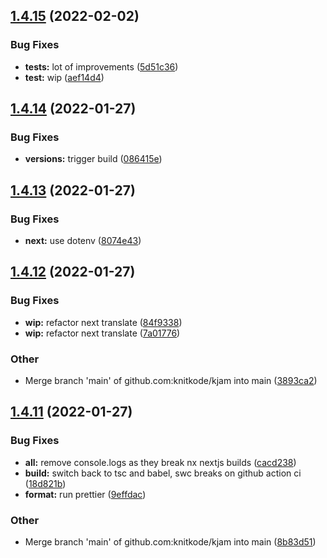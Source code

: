 ## [1.4.15](https://github.com/knitkode/kjam/compare/v1.4.14...v1.4.15) (2022-02-02)

### Bug Fixes

- **tests:** lot of improvements ([5d51c36](https://github.com/knitkode/kjam/commit/5d51c36904ee12fff23960db2fbb13b07ea4cf37))
- **test:** wip ([aef14d4](https://github.com/knitkode/kjam/commit/aef14d4d42124b119605a3080c19afd17dadf025))

## [1.4.14](https://github.com/knitkode/kjam/compare/v1.4.13...v1.4.14) (2022-01-27)

### Bug Fixes

- **versions:** trigger build ([086415e](https://github.com/knitkode/kjam/commit/086415e5a2d651b60ab11a1373c261cf13272af7))

## [1.4.13](https://github.com/knitkode/kjam/compare/v1.4.12...v1.4.13) (2022-01-27)

### Bug Fixes

- **next:** use dotenv ([8074e43](https://github.com/knitkode/kjam/commit/8074e430dba996d481877e094378878de8a49d46))

## [1.4.12](https://github.com/knitkode/kjam/compare/v1.4.11...v1.4.12) (2022-01-27)

### Bug Fixes

- **wip:** refactor next translate ([84f9338](https://github.com/knitkode/kjam/commit/84f93385d421341ce136c6e112f86b05cefb2c40))
- **wip:** refactor next translate ([7a01776](https://github.com/knitkode/kjam/commit/7a01776d8ca6cfab74ad264f056ffdfd39b5799f))

### Other

- Merge branch 'main' of github.com:knitkode/kjam into main ([3893ca2](https://github.com/knitkode/kjam/commit/3893ca256fff8ef1198522ca23ed3d575f317627))

## [1.4.11](https://github.com/knitkode/kjam/compare/v1.4.10...v1.4.11) (2022-01-27)

### Bug Fixes

- **all:** remove console.logs as they break nx nextjs builds ([cacd238](https://github.com/knitkode/kjam/commit/cacd238f0034d17372d44325a1e1095f62494f40))
- **build:** switch back to tsc and babel, swc breaks on github action ci ([18d821b](https://github.com/knitkode/kjam/commit/18d821b89ea2b0b4a008e04f4941a4cb8466dac8))
- **format:** run prettier ([9effdac](https://github.com/knitkode/kjam/commit/9effdacfa24d40f2f9d24ccd944162bda32ba447))

### Other

- Merge branch 'main' of github.com:knitkode/kjam into main ([8b83d51](https://github.com/knitkode/kjam/commit/8b83d51c812eb660e4aed8aadaeede1723a82c10))
